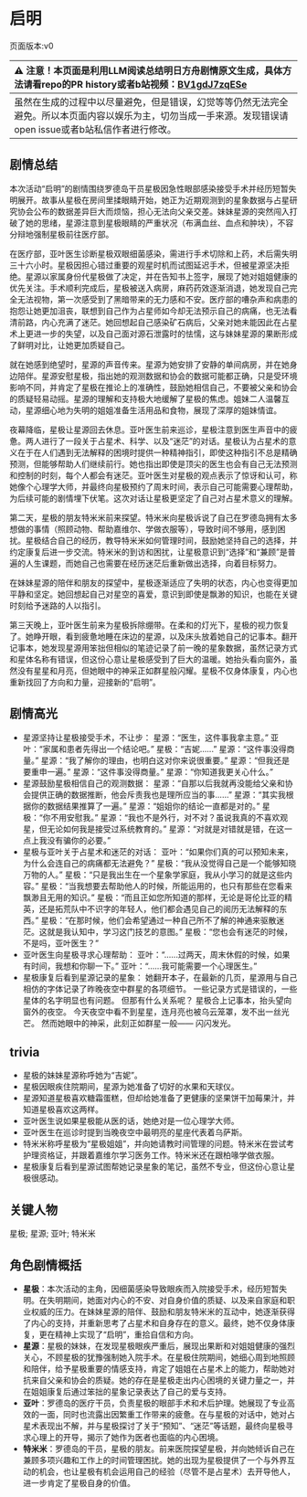 # 启明
页面版本:v0
 

| :warning: 注意！本页面是利用LLM阅读总结明日方舟剧情原文生成，具体方法请看repo的PR history或者b站视频：[BV1gdJ7zqESe](https://www.bilibili.com/video/BV1gdJ7zqESe/)         |
|:----------------------------|
| 虽然在生成的过程中以尽量避免，但是错误，幻觉等等仍然无法完全避免。所以本页面内容以娱乐为主，切勿当成一手来源。发现错误请open issue或者b站私信作者进行修改。|



## 剧情总结
本次活动“启明”的剧情围绕罗德岛干员星极因急性眼部感染接受手术并经历短暂失明展开。故事从星极在房间里揉眼睛开始，她正为近期观测到的星象数据与占星研究协会公布的数据差异巨大而烦恼，担心无法向父亲交差。妹妹星源的突然闯入打破了她的思绪，星源注意到星极眼睛的严重状况（布满血丝、血点和肿块），不容分辩地强制星极前往医疗部。

在医疗部，亚叶医生诊断星极双眼细菌感染，需进行手术切除和上药，术后需失明三十六小时。星极因担心错过重要的观星时机而试图延迟手术，但被星源坚决拒绝。星源以家属身份代星极做了决定，并在告知书上签字，展现了她对姐姐健康的优先关注。手术顺利完成后，星极被送入病房，麻药药效逐渐消退，她发现自己完全无法视物，第一次感受到了黑暗带来的无力感和不安。医疗部的嘈杂声和病患的抱怨让她更加沮丧，联想到自己作为占星师如今却无法预示自己的病痛，也无法看清前路，内心充满了迷茫。她回想起自己感染矿石病后，父亲对她未能因此在占星术上更进一步的失望，以及自己面对源石泄露时的怯懦，这与妹妹星源的果断形成了鲜明对比，让她更加质疑自己。

就在她感到绝望时，星源的声音传来。星源为她安排了安静的单间病房，并在她身边陪伴。星源安慰星极，指出她的观测数据和协会的数据可能都正确，只是受环境影响不同，并肯定了星极在推论上的准确性，鼓励她相信自己，不要被父亲和协会的质疑轻易动摇。星源的理解和支持极大地缓解了星极的焦虑。姐妹二人温馨互动，星源细心地为失明的姐姐准备生活用品和食物，展现了深厚的姐妹情谊。

夜幕降临，星极让星源回去休息。亚叶医生前来巡诊，星极注意到医生声音中的疲惫。两人进行了一段关于占星术、科学、以及“迷茫”的对话。星极认为占星术的意义在于在人们遇到无法解释的困境时提供一种精神指引，即使这种指引不总是精确预测，但能够帮助人们继续前行。她也指出即使是顶尖的医生也会有自己无法预测和控制的时刻，每个人都会有迷茫。亚叶医生对星极的观点表示了惊讶和认可，称她像个心理学大师，并最终向星极预约了周末时间，表示自己可能需要心理帮助，为后续可能的剧情埋下伏笔。这次对话让星极更坚定了自己对占星术意义的理解。

第二天，星极的朋友特米米前来探望。特米米向星极诉说了自己在罗德岛拥有太多想做的事情（照顾动物、帮助嘉维尔、学做衣服等），导致时间不够用，感到困扰。星极结合自己的经历，教导特米米如何管理时间，鼓励她坚持自己的选择，并约定康复后进一步交流。特米米的到访和困扰，让星极意识到“选择”和“兼顾”是普遍的人生课题，而她自己也需要在经历迷茫后重新做出选择，向着目标努力。

在妹妹星源的陪伴和朋友的探望中，星极逐渐适应了失明的状态，内心也变得更加平静和坚定。她回想起自己对星空的喜爱，意识到即使是飘渺的知识，也能在关键时刻给予迷路的人以指引。

第三天晚上，亚叶医生前来为星极拆除绷带。在柔和的灯光下，星极的视力恢复了。她睁开眼，看到疲惫地睡在床边的星源，以及床头放着她自己的记事本。翻开记事本，她发现星源用笨拙但相似的笔迹记录了前一晚的星象数据，虽然记录方式和星体名称有错误，但这份心意让星极感受到了巨大的温暖。她抬头看向窗外，虽然没有星星和月亮，但她眼中的神采正如群星般闪耀。星极不仅身体康复，内心也重新找回了方向和力量，迎接新的“启明”。
## 剧情高光
*   星源坚持让星极接受手术，不让步：
    星源：“医生，这件事我拿主意。”
    亚叶：“家属和患者先得出一个结论吧。”
    星极：“吉妮......”
    星源：“这件事没得商量。”
    星源：“我了解你的理由，也明白这对你来说很重要。”
    星源：“但我还是要重申一遍。”
    星源：“这件事没得商量。”
    星源：“你知道我更关心什么。”
*   星源鼓励星极相信自己的观测数据：
    星源：“自那以后我就再没能给父亲和协会提供正确的数据推断，他会斥责我也是理所应当的事......”
    星源：“其实我根据你的数据结果推算了一遍。”
    星源：“姐姐你的结论一直都是对的。”
    星极：“你不用安慰我。”
    星源：“我也不是外行，对不对？虽说我真的不喜欢观星，但无论如何我是接受过系统教育的。”
    星源：“对就是对错就是错，在这一点上我没有骗你的必要。”
*   星极与亚叶关于占星术和迷茫的对话：
    亚叶：“如果你们真的可以预知未来，为什么会连自己的病痛都无法避免？”
    星极：“我从没觉得自己是一个能够知晓万物的人。”
    星极：“只是我出生在一个星象学家庭，我从小学习的就是这些内容。”
    星极：“当我想要去帮助他人的时候，所能运用的，也只有那些在您看来飘渺且无用的知识。”
    星极：“而且正如您所知道的那样，无论是哥伦比亚的精英，还是拓荒队中不识字的年轻人，他们都会遇见自己的阅历无法解释的东西。”
    星极：“在那时候，他们会希望通过一种自己所不了解的神通来驱散迷茫。这就是我认知中，学习这门技艺的意图。”
    星极：“您也会有迷茫的时候，不是吗，亚叶医生？”
*   亚叶医生向星极寻求心理帮助：
    亚叶：“......过两天，周末休假的时候，如果有时间，我想和你聊一下。”
    亚叶：“......我可能需要一个心理医生。”
*   星极康复后看到星源记录的星象：
    她翻开本子，在最新的几页，星源用与自己相仿的字体记录了昨晚夜空中群星的各项细节。
    一些记录方式是错误的，一些星体的名字明显也有问题。
    但那有什么关系呢？
    星极合上记事本，抬头望向窗外的夜空。
    今天夜空中看不到星星，连月亮也被乌云笼罩，发不出一丝光芒。
    然而她眼中的神采，此刻正如群星一般——
    闪闪发光。
## trivia
*   星极的妹妹星源称呼她为“吉妮”。
*   星极因眼疾住院期间，星源为她准备了切好的水果和天球仪。
*   星源知道星极喜欢糖霜蛋糕，但却给她准备了更健康的坚果饼干加莓果汁，并知道星极喜欢这两样。
*   亚叶医生说如果星极能从医的话，她绝对是一位心理学大师。
*   亚叶医生在巡诊时提到当晚夜空中最明亮的星座代表着乌萨斯。
*   特米米称呼星极为“星极姐姐”，并向她请教时间管理的问题。特米米在尝试考护理资格证，并跟着嘉维尔学习医务工作。特米米还在跟柏喙学做衣服。
*   星极康复后看到星源试图帮她记录星象的笔记，虽然不专业，但这份心意让星极很感动。
## 关键人物
星极; 星源; 亚叶; 特米米
## 角色剧情概括
-   **星极**：本次活动的主角，因细菌感染导致眼疾而入院接受手术，经历短暂失明。在失明期间，她面对内心的不安、对自身价值的质疑、以及来自家庭和职业权威的压力。在妹妹星源的陪伴、鼓励和朋友特米米的互动中，她逐渐获得了内心的支持，并重新思考了占星术和自身存在的意义。最终，她不仅身体康复，更在精神上实现了“启明”，重拾自信和方向。
-   **星源**：星极的妹妹，在发现星极眼疾严重后，展现出果断和对姐姐健康的强烈关心，不顾星极的犹豫强制她入院手术。在星极住院期间，她细心周到地照顾和陪伴，给予星极重要的情感支持，肯定了姐姐在占星术上的能力，帮助她对抗来自父亲和协会的质疑。她的存在是星极走出内心困境的关键力量之一，并在姐姐康复后通过笨拙的星象记录表达了自己的爱与支持。
-   **亚叶**：罗德岛的医疗干员，负责星极的眼部手术和术后护理。她展现了专业高效的一面，同时也流露出因繁重工作带来的疲惫。在与星极的对话中，她对占星术表现出不解，并与星极探讨了关于“预知”、“迷茫”等话题，最终向星极寻求心理上的开导，揭示了她作为医者也面临的内心困境。
-   **特米米**：罗德岛的干员，星极的朋友。前来医院探望星极，并向她倾诉自己在兼顾多项兴趣和工作上的时间管理困扰。她的出现为星极提供了一个与外界互动的机会，也让星极有机会运用自己的经验（尽管不是占星术）去开导他人，进一步肯定了星极自身的价值。
